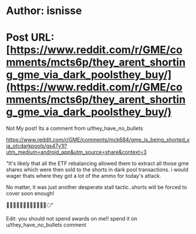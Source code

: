 # Author: isnisse
# Post URL: [https://www.reddit.com/r/GME/comments/mcts6p/they_arent_shorting_gme_via_dark_poolsthey_buy/](https://www.reddit.com/r/GME/comments/mcts6p/they_arent_shorting_gme_via_dark_poolsthey_buy/)


Not My post! Its a comment from u/they_have_no_bullets 

https://www.reddit.com/r/GME/comments/mck684/gme_is_being_shorted_via_otcdarkpools/gs47y1l?utm_medium=android_app&utm_source=share&context=3


"It's likely that all the ETF rebalancing allowed them to extract all those gme shares which were then sold to the shorts in dark pool transactions. i would wager thats  where they got a lot of the ammo for today's attack. 

No matter, it was just another desperate stall tactic..shorts will be forced to cover soon enough! 

💎🙌🏼🦍🦍🦍🚀🚀🚀🚀🚀🚀🌕"

Edit: you should not spend awards on me!! spend it on  u/they_have_no_bullets comment